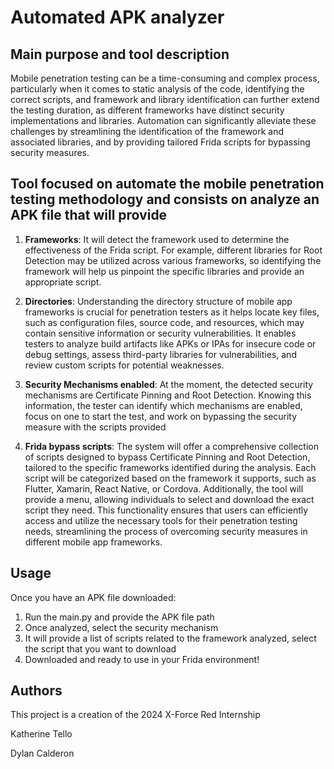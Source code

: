 # Automated APK analyzer 

## Main purpose and tool description

Mobile penetration testing can be a time-consuming and complex process, particularly when it comes to static analysis of the code, identifying the correct scripts, and framework and library identification can further extend the testing duration, as different frameworks have distinct security implementations and libraries. Automation can significantly alleviate these challenges by streamlining the identification of the framework and associated libraries, and by providing tailored Frida scripts for bypassing security measures. 


## Tool focused on automate the mobile penetration testing methodology and consists on analyze an APK file that will provide

  1. **Frameworks**: It will detect the framework used to determine the effectiveness of the Frida script. For example, different libraries for Root Detection may be utilized across various frameworks, so identifying the framework will help us pinpoint the specific libraries and provide an appropriate script. 

  2. **Directories**: Understanding the directory structure of mobile app frameworks is crucial for penetration testers as it helps locate key files, such as configuration files, source code, and resources, which may contain sensitive information or security vulnerabilities. It enables testers to analyze build artifacts like APKs or IPAs for insecure code or debug settings, assess third-party libraries for vulnerabilities, and review custom scripts for potential weaknesses.

  3. **Security Mechanisms enabled**: At the moment, the detected security mechanisms are Certificate Pinning and Root Detection. Knowing this information, the tester can identify which mechanisms are enabled, focus on one to start the test, and work on bypassing the security measure with the scripts provided
     
  4. **Frida bypass scripts**: The system will offer a comprehensive collection of scripts designed to bypass Certificate Pinning and Root Detection, tailored to the specific frameworks identified during the analysis. Each script will be categorized based on the framework it supports, such as Flutter, Xamarin, React Native, or Cordova. Additionally, the tool will provide a menu, allowing individuals to select and download the exact script they need. This functionality ensures that users can efficiently access and utilize the necessary tools for their penetration testing needs, streamlining the process of overcoming security measures in different mobile app frameworks.

## Usage

Once you have an APK file downloaded:
 1. Run the main.py and provide the APK file path
 2. Once analyzed, select the security mechanism
 3. It will provide a list of scripts related to the framework analyzed, select the script that you want to download
 4. Downloaded and ready to use in your Frida environment!


## Authors
This project is a creation of the 2024 X-Force Red Internship

Katherine Tello

Dylan Calderon

